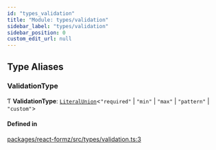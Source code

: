 ```yaml
---
id: "types_validation"
title: "Module: types/validation"
sidebar_label: "types/validation"
sidebar_position: 0
custom_edit_url: null
---
```


## Type Aliases

### ValidationType

Ƭ **ValidationType**: [`LiteralUnion`](types_utils.md#literalunion)<``"required"`` \| ``"min"`` \| ``"max"`` \| ``"pattern"`` \| ``"custom"``\>

#### Defined in

[packages/react-formz/src/types/validation.ts:3](https://github.com/ZerryStack/react-formz/blob/main/packages/react-formz/src/types/validation.ts#L3)
